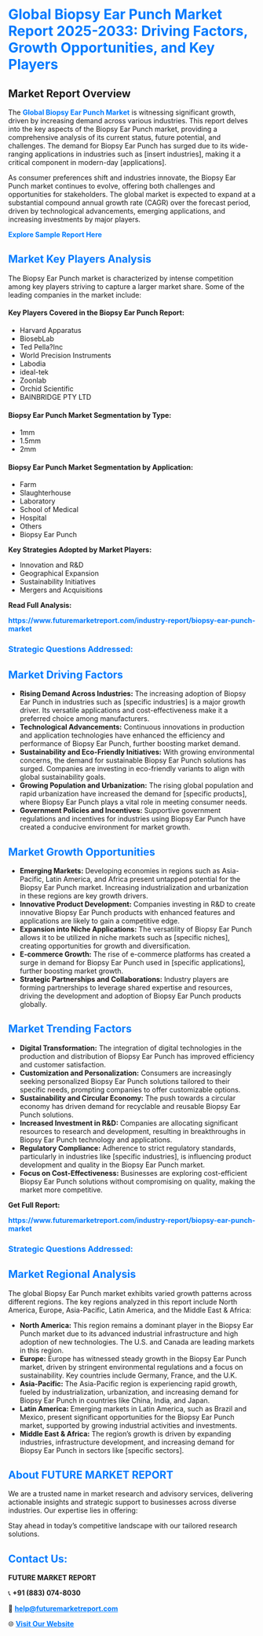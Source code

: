 <h1 style="color: #007BFF;">Global Biopsy Ear Punch Market Report 2025-2033: Driving Factors, Growth Opportunities, and Key Players</h1>

<section id="overview">
<h2>Market Report Overview</h2>
<p>The <a href="https://www.futuremarketreport.com/industry-report/biopsy-ear-punch-market" style="color: #007BFF; text-decoration: none;"><strong>Global Biopsy Ear Punch Market</strong></a> is witnessing significant growth, driven by increasing demand across various industries. This report delves into the key aspects of the Biopsy Ear Punch market, providing a comprehensive analysis of its current status, future potential, and challenges. The demand for Biopsy Ear Punch has surged due to its wide-ranging applications in industries such as [insert industries], making it a critical component in modern-day [applications].</p>
<p>As consumer preferences shift and industries innovate, the Biopsy Ear Punch market continues to evolve, offering both challenges and opportunities for stakeholders. The global market is expected to expand at a substantial compound annual growth rate (CAGR) over the forecast period, driven by technological advancements, emerging applications, and increasing investments by major players.</p>
</section>

<section id="overview">
<p><a href="https://www.futuremarketreport.com/request-sample/reportId=113181" style="color: #007BFF; text-decoration: none;"><strong>Explore Sample Report Here</strong></a></p>
</section>

<section id="key-players">
<h2 style="color: #007BFF;">Market Key Players Analysis</h2>
<p>The Biopsy Ear Punch market is characterized by intense competition among key players striving to capture a larger market share. Some of the leading companies in the market include:</p>
<h4>Key Players Covered in the Biopsy Ear Punch Report:</h4>
<ul><li>Harvard Apparatus</li><li>BiosebLab</li><li>Ted Pella?Inc</li><li>World Precision Instruments</li><li>Labodia</li><li>ideal-tek</li><li>Zoonlab</li><li>Orchid Scientific</li><li>BAINBRIDGE PTY LTD</li></ul>
<h4>Biopsy Ear Punch Market Segmentation by Type:</h4>
<ul><li>1mm</li><li>1.5mm</li><li>2mm</li></ul>

<h4>Biopsy Ear Punch Market Segmentation by Application:</h4>
<ul><li>Farm</li><li>Slaughterhouse</li><li>Laboratory</li><li>School of Medical</li><li>Hospital</li><li>Others</li><li>Biopsy Ear Punch</li></ul>
<p><strong>Key Strategies Adopted by Market Players:</strong></p>
<ul>
<li>Innovation and R&D</li>
<li>Geographical Expansion</li>
<li>Sustainability Initiatives</li>
<li>Mergers and Acquisitions</li>
</ul>
</section>

<section>
<p><strong>Read Full Analysis: </strong></p><a href="https://www.futuremarketreport.com/industry-report/biopsy-ear-punch-market" style="color: #007BFF; text-decoration: none;"><strong>https://www.futuremarketreport.com/industry-report/biopsy-ear-punch-market</strong></a>
<h3 style="color: #007BFF;">Strategic Questions Addressed:</h3>
</section>

<section id="driving-factors">
<h2 style="color: #007BFF;">Market Driving Factors</h2>
<ul>
<li><strong>Rising Demand Across Industries:</strong> The increasing adoption of Biopsy Ear Punch in industries such as [specific industries] is a major growth driver. Its versatile applications and cost-effectiveness make it a preferred choice among manufacturers.</li>
<li><strong>Technological Advancements:</strong> Continuous innovations in production and application technologies have enhanced the efficiency and performance of Biopsy Ear Punch, further boosting market demand.</li>
<li><strong>Sustainability and Eco-Friendly Initiatives:</strong> With growing environmental concerns, the demand for sustainable Biopsy Ear Punch solutions has surged. Companies are investing in eco-friendly variants to align with global sustainability goals.</li>
<li><strong>Growing Population and Urbanization:</strong> The rising global population and rapid urbanization have increased the demand for [specific products], where Biopsy Ear Punch plays a vital role in meeting consumer needs.</li>
<li><strong>Government Policies and Incentives:</strong> Supportive government regulations and incentives for industries using Biopsy Ear Punch have created a conducive environment for market growth.</li>
</ul>
</section>

<section id="growth-opportunities">
<h2 style="color: #007BFF;">Market Growth Opportunities</h2>
<ul>
<li><strong>Emerging Markets:</strong> Developing economies in regions such as Asia-Pacific, Latin America, and Africa present untapped potential for the Biopsy Ear Punch market. Increasing industrialization and urbanization in these regions are key growth drivers.</li>
<li><strong>Innovative Product Development:</strong> Companies investing in R&D to create innovative Biopsy Ear Punch products with enhanced features and applications are likely to gain a competitive edge.</li>
<li><strong>Expansion into Niche Applications:</strong> The versatility of Biopsy Ear Punch allows it to be utilized in niche markets such as [specific niches], creating opportunities for growth and diversification.</li>
<li><strong>E-commerce Growth:</strong> The rise of e-commerce platforms has created a surge in demand for Biopsy Ear Punch used in [specific applications], further boosting market growth.</li>
<li><strong>Strategic Partnerships and Collaborations:</strong> Industry players are forming partnerships to leverage shared expertise and resources, driving the development and adoption of Biopsy Ear Punch products globally.</li>
</ul>
</section>

<section id="trending-factors">
<h2 style="color: #007BFF;">Market Trending Factors</h2>
<ul>
<li><strong>Digital Transformation:</strong> The integration of digital technologies in the production and distribution of Biopsy Ear Punch has improved efficiency and customer satisfaction.</li>
<li><strong>Customization and Personalization:</strong> Consumers are increasingly seeking personalized Biopsy Ear Punch solutions tailored to their specific needs, prompting companies to offer customizable options.</li>
<li><strong>Sustainability and Circular Economy:</strong> The push towards a circular economy has driven demand for recyclable and reusable Biopsy Ear Punch solutions.</li>
<li><strong>Increased Investment in R&D:</strong> Companies are allocating significant resources to research and development, resulting in breakthroughs in Biopsy Ear Punch technology and applications.</li>
<li><strong>Regulatory Compliance:</strong> Adherence to strict regulatory standards, particularly in industries like [specific industries], is influencing product development and quality in the Biopsy Ear Punch market.</li>
<li><strong>Focus on Cost-Effectiveness:</strong> Businesses are exploring cost-efficient Biopsy Ear Punch solutions without compromising on quality, making the market more competitive.</li>
</ul>
</section>

<section>
<p><strong>Get Full Report: </strong></p><a href="https://www.futuremarketreport.com/industry-report/biopsy-ear-punch-market" style="color: #007BFF; text-decoration: none;"><strong>https://www.futuremarketreport.com/industry-report/biopsy-ear-punch-market</strong></a>
<h3 style="color: #007BFF;">Strategic Questions Addressed:</h3>
</section>


<section id="regional-analysis">
<h2 style="color: #007BFF;">Market Regional Analysis</h2>
<p>The global Biopsy Ear Punch market exhibits varied growth patterns across different regions. The key regions analyzed in this report include North America, Europe, Asia-Pacific, Latin America, and the Middle East & Africa:</p>
<ul>
<li><strong>North America:</strong> This region remains a dominant player in the Biopsy Ear Punch market due to its advanced industrial infrastructure and high adoption of new technologies. The U.S. and Canada are leading markets in this region.</li>
<li><strong>Europe:</strong> Europe has witnessed steady growth in the Biopsy Ear Punch market, driven by stringent environmental regulations and a focus on sustainability. Key countries include Germany, France, and the U.K.</li>
<li><strong>Asia-Pacific:</strong> The Asia-Pacific region is experiencing rapid growth, fueled by industrialization, urbanization, and increasing demand for Biopsy Ear Punch in countries like China, India, and Japan.</li>
<li><strong>Latin America:</strong> Emerging markets in Latin America, such as Brazil and Mexico, present significant opportunities for the Biopsy Ear Punch market, supported by growing industrial activities and investments.</li>
<li><strong>Middle East & Africa:</strong> The region’s growth is driven by expanding industries, infrastructure development, and increasing demand for Biopsy Ear Punch in sectors like [specific sectors].</li>
</ul>
</section>

<footer>
<h2 style="color: #007BFF;">About FUTURE MARKET REPORT</h2>
<p>We are a trusted name in market research and advisory services, delivering actionable insights and strategic support to businesses across diverse industries. Our expertise lies in offering:</p>

<p>Stay ahead in today’s competitive landscape with our tailored research solutions.</p>

<h2 style="color: #007BFF;">Contact Us:</h2>
<p><strong>FUTURE MARKET REPORT</strong></p>
<p>📞 <strong>+91 (883) 074-8030</strong></p>
<p>📧 <strong><a href="mailto:help@futuremarketreport.com" style="color: #007BFF;">help@futuremarketreport.com</a></strong></p>
<p>🌐 <strong><a href="https://www.futuremarketreport.com/" style="color: #007BFF;">Visit Our Website</a></strong></p>
</footer>